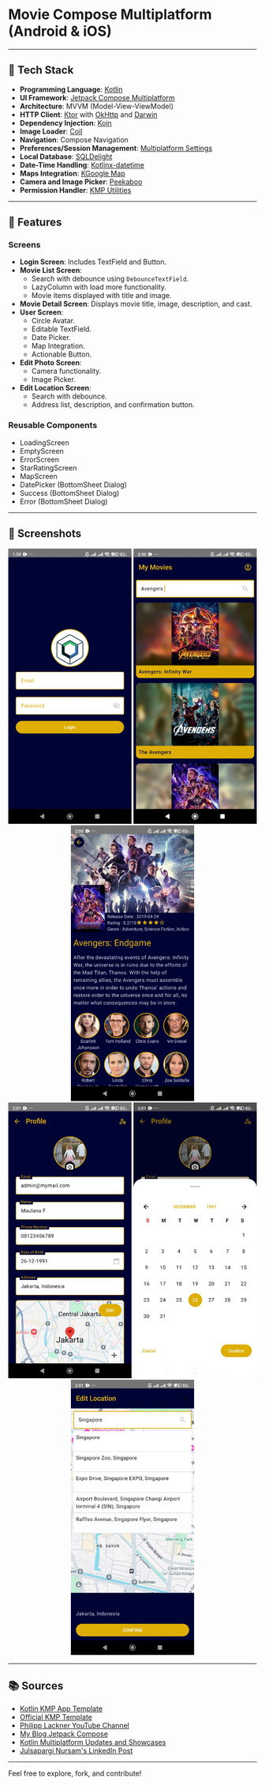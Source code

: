# Movie Compose Multiplatform (Android & iOS)

---

## 🚀 Tech Stack

- **Programming Language**: [Kotlin](https://kotlinlang.org/)
- **UI Framework**: [Jetpack Compose Multiplatform](https://www.jetbrains.com/lp/compose-multiplatform/)
- **Architecture**: MVVM (Model-View-ViewModel)
- **HTTP Client**: [Ktor](https://ktor.io/) with [OkHttp](https://square.github.io/okhttp/) and [Darwin](https://github.com/ktorio/ktor-darwin)
- **Dependency Injection**: [Koin](https://insert-koin.io/)
- **Image Loader**: [Coil](https://coil-kt.github.io/coil/)
- **Navigation**: Compose Navigation
- **Preferences/Session Management**: [Multiplatform Settings](https://github.com/russhwolf/multiplatform-settings)
- **Local Database**: [SQLDelight](https://github.com/sqldelight/sqldelight)
- **Date-Time Handling**: [Kotlinx-datetime](https://github.com/Kotlin/kotlinx-datetime)
- **Maps Integration**: [KGoogle Map](https://github.com/the-best-is-best/kgoogle-map)
- **Camera and Image Picker**: [Peekaboo](https://github.com/onseok/peekaboo)
- **Permission Handler**: [KMP Utilities](https://github.com/azisanw19/kmp-utilities)

---

## 🎨 Features

### Screens
- **Login Screen**: Includes TextField and Button.
- **Movie List Screen**:  
  - Search with debounce using `DebounceTextField`.  
  - LazyColumn with load more functionality.  
  - Movie items displayed with title and image.
- **Movie Detail Screen**: Displays movie title, image, description, and cast.
- **User Screen**:  
  - Circle Avatar.  
  - Editable TextField.  
  - Date Picker.  
  - Map Integration.  
  - Actionable Button.
- **Edit Photo Screen**:  
  - Camera functionality.  
  - Image Picker.
- **Edit Location Screen**:  
  - Search with debounce.  
  - Address list, description, and confirmation button.

### Reusable Components
- LoadingScreen  
- EmptyScreen  
- ErrorScreen  
- StarRatingScreen  
- MapScreen  
- DatePicker (BottomSheet Dialog)  
- Success (BottomSheet Dialog)  
- Error (BottomSheet Dialog)

---

## 📸 Screenshots

<div align="center">
  <img src="https://raw.githubusercontent.com/firdausmaulan/CMP-Movie/refs/heads/master/screenshoot/login.jpeg" width="250">
  <img src="https://raw.githubusercontent.com/firdausmaulan/CMP-Movie/refs/heads/master/screenshoot/movies.jpeg" width="250">
  <img src="https://raw.githubusercontent.com/firdausmaulan/CMP-Movie/refs/heads/master/screenshoot/movie-detail.jpeg" width="250">
</div>

<div align="center">
  <img src="https://raw.githubusercontent.com/firdausmaulan/CMP-Movie/refs/heads/master/screenshoot/user.jpeg" width="250">
  <img src="https://raw.githubusercontent.com/firdausmaulan/CMP-Movie/refs/heads/master/screenshoot/date-picker.jpeg" width="250">
  <img src="https://raw.githubusercontent.com/firdausmaulan/CMP-Movie/refs/heads/master/screenshoot/location.jpeg" width="250">
</div>

---

## 📚 Sources

- [Kotlin KMP App Template](https://github.com/Kotlin/KMP-App-Template)  
- [Official KMP Template](https://kmp.jetbrains.com)  
- [Philipp Lackner YouTube Channel](https://www.youtube.com/@PhilippLackner/videos)  
- [My Blog Jetpack Compose](https://github.com/firdausmaulan/My-Blog-Jetpack-Compose)  
- [Kotlin Multiplatform Updates and Showcases](https://www.linkedin.com/company/kotlin-multiplatform-updates-and-showcases/posts/?feedView=all)  
- [Julsapargi Nursam's LinkedIn Post](https://www.linkedin.com/posts/julsapargi-nursam_composemultiplatform-kotlinmultiplatform-activity-7264232968619999235-Idwf?utm_source=share&utm_medium=member_desktop)  

---

Feel free to explore, fork, and contribute!
